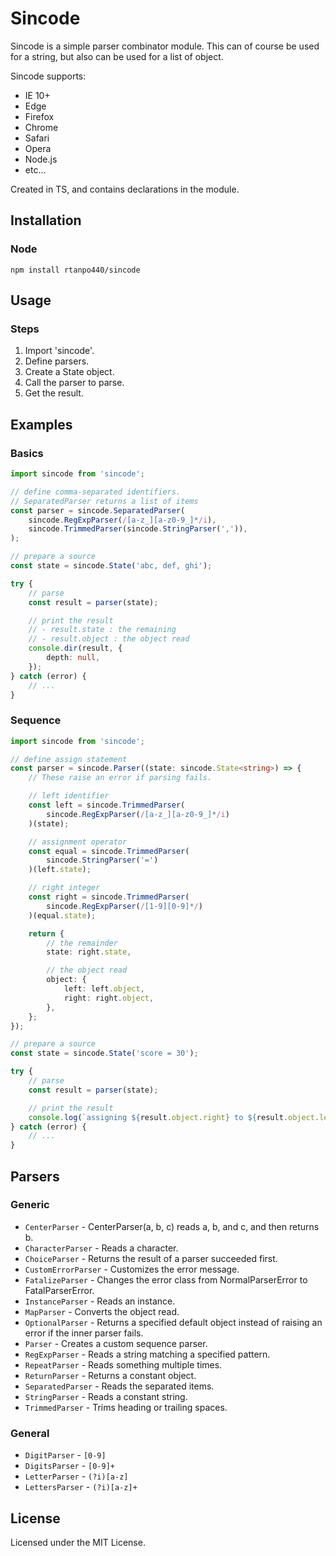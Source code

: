 # Sincode

Sincode is a simple parser combinator module.
This can of course be used for a string, but also can be used for a list of object.

Sincode supports:
- IE 10+
- Edge
- Firefox
- Chrome
- Safari
- Opera
- Node.js
- etc...

Created in TS, and contains declarations in the module.



## Installation


### Node

```
npm install rtanpo440/sincode
```



## Usage


### Steps

1. Import 'sincode'.
1. Define parsers.
1. Create a State object.
1. Call the parser to parse.
1. Get the result.


## Examples


### Basics

```ts
import sincode from 'sincode';

// define comma-separated identifiers.
// SeparatedParser returns a list of items
const parser = sincode.SeparatedParser(
    sincode.RegExpParser(/[a-z_][a-z0-9_]*/i),
    sincode.TrimmedParser(sincode.StringParser(',')),
);

// prepare a source
const state = sincode.State('abc, def, ghi');

try {
    // parse
    const result = parser(state);

    // print the result
    // - result.state : the remaining
    // - result.object : the object read
    console.dir(result, {
        depth: null,
    });
} catch (error) {
    // ...
}
```


### Sequence

```ts
import sincode from 'sincode';

// define assign statement
const parser = sincode.Parser((state: sincode.State<string>) => {
    // These raise an error if parsing fails.

    // left identifier
    const left = sincode.TrimmedParser(
        sincode.RegExpParser(/[a-z_][a-z0-9_]*/i)
    )(state);

    // assignment operator
    const equal = sincode.TrimmedParser(
        sincode.StringParser('=')
    )(left.state);

    // right integer
    const right = sincode.TrimmedParser(
        sincode.RegExpParser(/[1-9][0-9]*/)
    )(equal.state);

    return {
        // the remainder
        state: right.state,

        // the object read
        object: {
            left: left.object,
            right: right.object,
        },
    };
});

// prepare a source
const state = sincode.State('score = 30');

try {
    // parse
    const result = parser(state);

    // print the result
    console.log(`assigning ${result.object.right} to ${result.object.left}`);
} catch (error) {
    // ...
}
```



## Parsers

### Generic

- `CenterParser` - CenterParser(a, b, c) reads a, b, and c, and then returns b.
- `CharacterParser` - Reads a character.
- `ChoiceParser` - Returns the result of a parser succeeded first.
- `CustomErrorParser` - Customizes the error message.
- `FatalizeParser` - Changes the error class from NormalParserError to FatalParserError.
- `InstanceParser` - Reads an instance.
- `MapParser` - Converts the object read.
- `OptionalParser` - Returns a specified default object instead of raising an error if the inner parser fails.
- `Parser` - Creates a custom sequence parser.
- `RegExpParser` - Reads a string matching a specified pattern.
- `RepeatParser` - Reads something multiple times.
- `ReturnParser` - Returns a constant object.
- `SeparatedParser` - Reads the separated items.
- `StringParser` - Reads a constant string.
- `TrimmedParser` - Trims heading or trailing spaces.

### General

- `DigitParser` - `[0-9]`
- `DigitsParser` - `[0-9]+`
- `LetterParser` - `(?i)[a-z]`
- `LettersParser` - `(?i)[a-z]+`


## License

Licensed under the MIT License.
